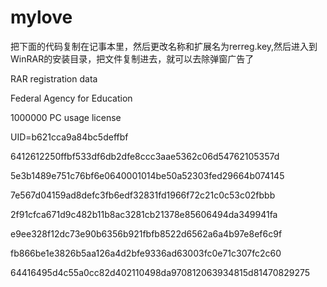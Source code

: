 # mylove

把下面的代码复制在记事本里，然后更改名称和扩展名为rerreg.key,然后进入到WinRAR的安装目录，把文件复制进去，就可以去除弹窗广告了

RAR registration data

Federal Agency for Education

1000000 PC usage license

UID=b621cca9a84bc5deffbf

6412612250ffbf533df6db2dfe8ccc3aae5362c06d54762105357d

5e3b1489e751c76bf6e0640001014be50a52303fed29664b074145

7e567d04159ad8defc3fb6edf32831fd1966f72c21c0c53c02fbbb

2f91cfca671d9c482b11b8ac3281cb21378e85606494da349941fa

e9ee328f12dc73e90b6356b921fbfb8522d6562a6a4b97e8ef6c9f

fb866be1e3826b5aa126a4d2bfe9336ad63003fc0e71c307fc2c60

64416495d4c55a0cc82d402110498da970812063934815d81470829275
